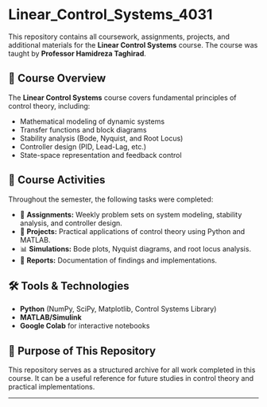 # Linear_Control_Systems_4031

This repository contains all coursework, assignments, projects, and additional materials for the **Linear Control Systems** course. The course was taught by **Professor Hamidreza Taghirad**.

## 📖 Course Overview
The **Linear Control Systems** course covers fundamental principles of control theory, including:
- Mathematical modeling of dynamic systems
- Transfer functions and block diagrams
- Stability analysis (Bode, Nyquist, and Root Locus)
- Controller design (PID, Lead-Lag, etc.)
- State-space representation and feedback control

## 📌 Course Activities
Throughout the semester, the following tasks were completed:
- 📂 **Assignments:** Weekly problem sets on system modeling, stability analysis, and controller design.
- 🚀 **Projects:** Practical applications of control theory using Python and MATLAB.
- 📊 **Simulations:** Bode plots, Nyquist diagrams, and root locus analysis.
- 📝 **Reports:** Documentation of findings and implementations.

## 🛠 Tools & Technologies
- **Python** (NumPy, SciPy, Matplotlib, Control Systems Library)
- **MATLAB/Simulink**
- **Google Colab** for interactive notebooks

## 🎯 Purpose of This Repository
This repository serves as a structured archive for all work completed in this course. It can be a useful reference for future studies in control theory and practical implementations.

---
